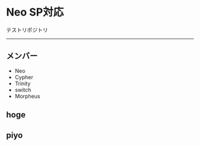 # Neo SP対応
テストリポジトリ


---

## メンバー
* Neo
* Cypher
* Trinity
* switch
* Morpheus

## hoge


## piyo

